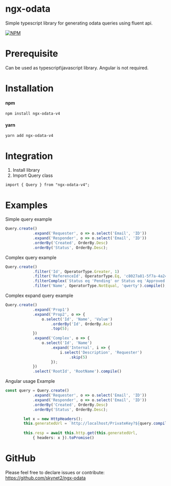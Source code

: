 # ngx-odata
Simple typescript library for generating odata queries using fluent api.

[![NPM](https://nodei.co/npm/ngx-odata-v4.png)](https://nodei.co/npm/ngx-odata-v4/)

# Prerequisite
Can be used as typescript\javascript library. Angular is not required.

# Installation
#### npm
```
npm install ngx-odata-v4
```
#### yarn
```
yarn add ngx-odata-v4
```
# Integration
1. Install library
2. Import Query class 
```
import { Query } from "ngx-odata-v4";
```

# Examples
Simple query example
```ts
Query.create()
            .expand('Requester', o => o.select('Email', 'ID'))
            .expand('Responder', o => o.select('Email', 'ID'))
            .orderBy('Created', OrderBy.Desc)
            .orderBy('Status', OrderBy.Desc);
```
Complex query example
```ts
Query.create()
            .filter('Id', OperatorType.Greater, 1)
            .filter('ReferenceId', OperatorType.Eq, 'c8027a81-5f7a-4a24-87a4-eec9afe48751')
            .filterComplex(`Status eq 'Pending' or Status eq 'Approved'`)
            .filter('Name', OperatorType.NotEqual, 'qwerty').compile();
```
Complex expand query example
```ts
Query.create()
            .expand('Prop1')
            .expand('Prop2', o => {
                o.select('Id', 'Name', 'Value')
                    .orderBy('Id', OrderBy.Asc)
                    .top(5);
            })
            .expand('Complex', o => {
                o.select('Id', 'Name')
                    .expand('Internal', i => {
                        i.select('Description', 'Requester')
                            .skip(5)
                    });
            })
            .select('RootId', 'RootName').compile()
```
Angular usage Example
```ts
const query = Query.create()
            .expand('Requester', o => o.select('Email', 'ID'))
            .expand('Responder', o => o.select('Email', 'ID'))
            .orderBy('Created', OrderBy.Desc)
            .orderBy('Status', OrderBy.Desc);

        let x = new HttpHeaders();
        this.generatedUrl = `http://localhost/PrivateKey?${query.compile()}`;
        
        this.resp = await this.http.get(this.generatedUrl,
            { headers: x }).toPromise()
```

# GitHub
Please feel free to declare issues or contribute: https://github.com/skynet2/ngx-odata
